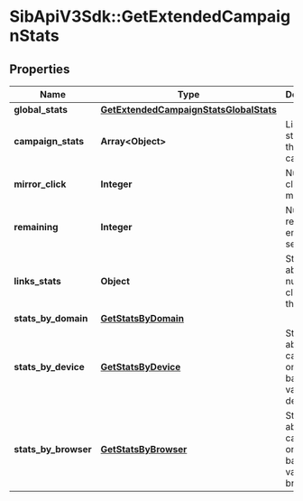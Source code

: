 # SibApiV3Sdk::GetExtendedCampaignStats

## Properties
Name | Type | Description | Notes
------------ | ------------- | ------------- | -------------
**global_stats** | [**GetExtendedCampaignStatsGlobalStats**](GetExtendedCampaignStatsGlobalStats.md) |  | 
**campaign_stats** | **Array&lt;Object&gt;** | List-wise statistics of the campaign. | 
**mirror_click** | **Integer** | Number of clicks on mirror link | 
**remaining** | **Integer** | Number of remaning emails to send | 
**links_stats** | **Object** | Statistics about the number of clicks for the links | 
**stats_by_domain** | [**GetStatsByDomain**](GetStatsByDomain.md) |  | 
**stats_by_device** | [**GetStatsByDevice**](GetStatsByDevice.md) | Statistics about the campaign on the basis of various devices | 
**stats_by_browser** | [**GetStatsByBrowser**](GetStatsByBrowser.md) | Statistics about the campaign on the basis of various browsers | 


